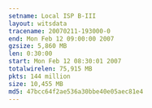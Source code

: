 ```yaml
---
setname: Local ISP B-III
layout: witsdata
tracename: 20070211-193000-0
end: Mon Feb 12 09:00:00 2007
gzsize: 5,860 MB
len: 0:30:00
start: Mon Feb 12 08:30:01 2007
totalwirelen: 75,915 MB
pkts: 144 million
size: 10,455 MB
md5: 47bcc64f2ae536a30bbe40e05aec81e4
---
```

